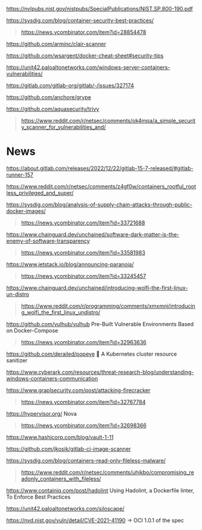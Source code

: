 https://nvlpubs.nist.gov/nistpubs/SpecialPublications/NIST.SP.800-190.pdf

https://sysdig.com/blog/container-security-best-practices/
> https://news.ycombinator.com/item?id=28854478

https://github.com/arminc/clair-scanner

https://github.com/wsargent/docker-cheat-sheet#security-tips

https://unit42.paloaltonetworks.com/windows-server-containers-vulnerabilities/

https://gitlab.com/gitlab-org/gitlab/-/issues/327174

https://github.com/anchore/grype

https://github.com/aquasecurity/trivy
> https://www.reddit.com/r/netsec/comments/ok4mpa/a_simple_security_scanner_for_vulnerabilities_and/

# News
https://about.gitlab.com/releases/2022/12/22/gitlab-15-7-released/#gitlab-runner-157

https://www.reddit.com/r/netsec/comments/z4gf0w/containers_rootful_rootless_privileged_and_super/

https://sysdig.com/blog/analysis-of-supply-chain-attacks-through-public-docker-images/
> https://news.ycombinator.com/item?id=33721688

https://www.chainguard.dev/unchained/software-dark-matter-is-the-enemy-of-software-transparency
> https://news.ycombinator.com/item?id=33581983

https://www.jetstack.io/blog/announcing-paranoia/
> https://news.ycombinator.com/item?id=33245457

https://www.chainguard.dev/unchained/introducing-wolfi-the-first-linux-un-distro
> https://www.reddit.com/r/programming/comments/xmxmnj/introducing_wolfi_the_first_linux_undistro/

https://github.com/vulhub/vulhub Pre-Built Vulnerable Environments Based on Docker-Compose
> https://news.ycombinator.com/item?id=32963636

https://github.com/derailed/popeye 👀 A Kubernetes cluster resource sanitizer

https://www.cyberark.com/resources/threat-research-blog/understanding-windows-containers-communication

https://www.graplsecurity.com/post/attacking-firecracker
> https://news.ycombinator.com/item?id=32767784

https://hypervisor.org/ Nova
> https://news.ycombinator.com/item?id=32698366

https://www.hashicorp.com/blog/vault-1-11

https://github.com/jkosik/gitlab-ci-image-scanner

https://sysdig.com/blog/containers-read-only-fileless-malware/
> https://www.reddit.com/r/netsec/comments/uhjkbo/compromising_readonly_containers_with_fileless/

https://www.containiq.com/post/hadolint Using Hadolint, a Dockerfile linter, To Enforce Best Practices

https://unit42.paloaltonetworks.com/siloscape/

https://nvd.nist.gov/vuln/detail/CVE-2021-41190 -> OCI 1.0.1 of the spec

